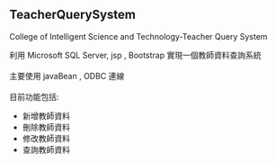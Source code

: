 ## TeacherQuerySystem
College of Intelligent Science and Technology-Teacher Query System

利用 Microsoft SQL Server, jsp , Bootstrap 實現一個教師資料查詢系統<br><br>
主要使用 javaBean , ODBC 連線<br><br>
目前功能包括:
- 新增教師資料
- 刪除教師資料
- 修改教師資料
- 查詢教師資料

